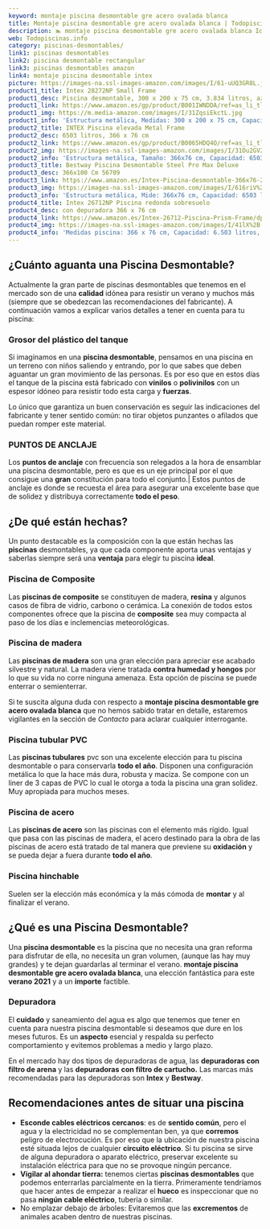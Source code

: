 ```yaml
---
keyword: montaje piscina desmontable gre acero ovalada blanca
title: Montaje piscina desmontable gre acero ovalada blanca | Todopiscinas.info
description: 🏊 montaje piscina desmontable gre acero ovalada blanca Ideales para este verano 2021. Aquí puedes comprar montaje piscina desmontable gre acero ovalada blanca y comparar con otras similares. No dejes escapar montaje piscina desmontable gre acero ovalada blanca a un precio realmente tentador.
web: Todopiscinas.info
category: piscinas-desmontables/
link1: piscinas desmontables
link2: piscina desmontable rectangular
link3: piscinas desmontables amazon
link4: montaje piscina desmontable intex
picture: https://images-na.ssl-images-amazon.com/images/I/61-uUQ3GR8L.jpg
product1_title: Intex 28272NP Small Frame
product1_desc: Piscina desmontable, 300 x 200 x 75 cm, 3.834 litros, azul
product1_link: https://www.amazon.es/gp/product/B001IWNDDA/ref=as_li_tl?ie=UTF8&camp=3638&creative=24630&creativeASIN=B001IWNDDA&linkCode=as2&tag=todopiscinas0e-21&linkId=25b9d647487c889cb6ef56ed63f50ca1
product1_img: https://m.media-amazon.com/images/I/31ZqsiEkctL.jpg
product1_info: 'Estructura metálica, Medidas: 300 x 200 x 75 cm, Capacidad: 3.834 litros, Para 6 personas (+ 6 años), Fácil montaje, Forma rectangular'
product2_title: INTEX Piscina elevada Metal Frame
product2_desc: 6503 litros, 366 x 76 cm
product2_link: https://www.amazon.es/gp/product/B0065HDQ4O/ref=as_li_tl?ie=UTF8&camp=3638&creative=24630&creativeASIN=B0065HDQ4O&linkCode=as2&tag=todopiscinas0e-21&linkId=ed2430e3ba564d3527ee103df33ed7b3
product2_img: https://images-na.ssl-images-amazon.com/images/I/31Ou2GV2SAL.jpg
product2_info: 'Estructura metálica, Tamaño: 366x76 cm, Capacidad: 6503 litros, Forma circular, De 4 a 7 personas (+6 años)'
product3_title: Bestway Piscina Desmontable Steel Pro Max Deluxe
product3_desc: 366x100 Cm 56709
product3_link: https://www.amazon.es/Intex-Piscina-desmontable-366x76-28210NP/dp/B0065HDQ4O?__mk_es_ES=%C3%85M%C3%85%C5%BD%C3%95%C3%91&crid=25UQGV9HG2INI&dchild=1&keywords=piscinas+desmontables&qid=1615854176&sprefix=piscinas+dem%2Caps%2C201&sr=8-5&linkCode=ll1&tag=todopiscinas0e-21&linkId=34f200977c6cbaab1f3f4d9ac0e64755&language=es_ES&ref_=as_li_ss_tl
product3_img: https://images-na.ssl-images-amazon.com/images/I/616riV%2BiY3L.jpg
product3_info: 'Estructura metálica, Mide: 366x76 cm, Capacidad: 6503 litros, De 4 a 7 personas mayores de 6 años, Forma circular, Tecnología Super-Tough'
product4_title: Intex 26712NP Piscina redonda sobresuelo
product4_desc: con depuradora 366 x 76 cm
product4_link: https://www.amazon.es/Intex-26712-Piscina-Prism-Frame/dp/B07FB823GL?__mk_es_ES=%C3%85M%C3%85%C5%BD%C3%95%C3%91&dchild=1&keywords=piscinas+desmontables+con+depuradora&qid=1615936418&sr=8-5&linkCode=ll1&tag=todopiscinas0e-21&linkId=d98699de7830cd471766fa1daa36de34&language=es_ES&ref_=as_li_ss_tl
product4_img: https://images-na.ssl-images-amazon.com/images/I/41lX%2B-YpibL.jpg
product4_info: 'Medidas piscina: 366 x 76 cm, Capacidad: 6.503 litros, Incluye depuradora de cartucha A, Lona resistente triple capa'
---
```



<brand-panel :title=product1_title :desc=product1_desc :img=product1_img :link=product1_link></brand-panel>


## ¿Cuánto aguanta una Piscina Desmontable?

Actualmente la gran parte de piscinas desmontables que tenemos en el mercado son de una **calidad** idónea para resistir un verano y muchos más (siempre que se obedezcan las recomendaciones del fabricante). A continuación vamos a explicar varios detalles a tener en cuenta para tu piscina:


### Grosor del plástico del tanque

Si imaginamos en una **piscina desmontable**, pensamos en una piscina en un terreno con niños saliendo y entrando, por lo que sabes que deben aguantar un gran movimiento de las personas. Es por eso que en estos días el tanque de la piscina está fabricado con **vinilos** o **polivinilos** con un espesor idóneo para resistir todo esta carga y **fuerzas**.

Lo único que garantiza un	 buen conservación es seguir las indicaciones del fabricante y tener sentido común: no tirar objetos punzantes o afilados que puedan romper este material.


### PUNTOS DE ANCLAJE

Los **puntos de anclaje** con frecuencia son relegados a la hora de ensamblar una piscina desmontable, pero  es que es un eje principal por el que consigue una **gran** constitución para todo el conjunto.| Estos puntos de anclaje es donde se recuesta el área para asegurar una excelente base que de solidez y distribuya correctamente **todo el peso**.


## ¿De qué  están hechas?

Un punto destacable es la composición con la que están hechas las **piscinas** desmontables, ya que cada componente aporta unas ventajas y saberlas siempre será una **ventaja** para elegir tu piscina **ideal**.


### Piscina de Composite

Las **piscinas de composite** se constituyen de madera, **resina** y algunos casos de fibra de vidrio, carbono o cerámica. La conexión de todos estos componentes ofrece que la piscina de **composite** sea muy compacta al paso de los días e inclemencias meteorológicas.


### Piscina de madera

Las **piscinas de madera** son una gran elección para apreciar ese acabado silvestre y natural. La madera viene tratada **contra humedad y hongos** por lo que su vida no corre ninguna amenaza. Esta opción de piscina se puede enterrar o semienterrar.

Si te suscita alguna duda con respecto a **montaje piscina desmontable gre acero ovalada blanca** que no hemos sabido tratar en detalle, estaremos vigilantes en la sección de _Contacto_ para aclarar cualquier interrogante.


### Piscina tubular PVC

Las **piscinas tubulares** pvc son una excelente elección para tu piscina desmontable o para conservarla **todo el año**. Disponen una configuración metálica lo que la hace más dura, robusta y maciza. Se compone con un liner de 3 capas de PVC lo cual le otorga a toda la piscina una gran solidez. Muy apropiada para muchos meses.


### Piscina de acero

Las **piscinas de acero** son las piscinas con el elemento más rígido. Igual que pasa con las piscinas de madera, el acero destinado para la obra de las piscinas de acero está tratado de tal manera que previene su **oxidación** y se pueda dejar a fuera durante **todo el año**.


### Piscina hinchable

Suelen ser la elección más económica y la más cómoda de **montar** y  al finalizar el verano.
## ¿Qué es una Piscina Desmontable?

Una **piscina desmontable** es la piscina que no necesita una gran reforma para disfrutar de ella, no necesita un gran volumen, (aunque las hay muy grandes) y te dejan guardarlas al terminar el verano.  **montaje piscina desmontable gre acero ovalada blanca**, una elección fantástica para este **verano 2021** y a un **importe** factible.


### Depuradora

El **cuidado** y saneamiento del agua es algo que tenemos que tener en cuenta para nuestra piscina desmontable si deseamos que dure en los meses futuros. Es un **aspecto** esencial y respalda su perfecto comportamiento y evitemos problemas a medio y largo plazo.

En el mercado hay dos tipos de depuradoras de agua, las **depuradoras con filtro de arena** y  las **depuradoras** **con filtro de cartucho.** Las marcas más recomendadas para las depuradoras son **Intex** y **Bestway**.

<stats-list :link1=link1 :link2=link2 :link3=link3 :link4=link4 :category=category></stats-list>

<external-banner></external-banner>



## Recomendaciones antes de situar una piscina



*   **Esconde cables eléctricos cercanos**: es de **sentido común**, pero el agua y la electricidad no se complementan ben, ya que **corremos** peligro de electrocución. Es por eso que la ubicación de nuestra piscina esté situada lejos de cualquier **circuito eléctrico**. Si tu piscina se sirve de alguna depuradora o aparato eléctrico, preservar excelente su instalación eléctrica para que no se provoque ningún percance.
*   **Vigilar al ahondar tierra:** tenemos ciertas **piscinas desmontables** que podemos enterrarlas parcialmente en la tierra. Primeramente tendríamos que hacer antes de empezar a realizar el **hueco** es inspeccionar que no pasa **ningún cable eléctrico**, tubería o similar.
*   No emplazar debajo de árboles: Evitaremos que las **excrementos** de animales acaben dentro de nuestras piscinas.